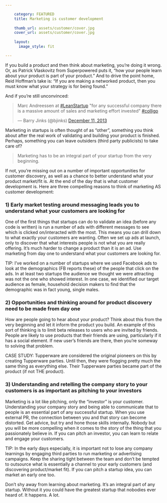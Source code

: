 ```yaml
---

    category: FEATURED
    title: Marketing is customer development
    
    thumb_url: assets/customer/cover.jpg
    cover_url: assets/customer/cover.jpg
    
    layout:
      image_style: fit

---
```



If you build a product and then think about marketing, you’re doing it wrong. Or, as Patrick Vlaskovitz from Superpowered puts it, “how your people learn about your product is part of your product.” And to drive the point home, Reid Hoffman’s take is: “If you are making a networked product, then you must know what your strategy is for being found.”

And if you’re still unconvinced:

<blockquote class="twitter-tweet" lang="en"><p>Marc Andreessen at <a href="https://twitter.com/hashtag/LeanStartup?src=hash">#LeanStartup</a> &quot;for any successful company there is a massive amount of sales and marketing effort invested&quot; <a href="https://twitter.com/hashtag/colligo?src=hash">#colligo</a></p>&mdash; Barry Jinks (@bjinks) <a href="https://twitter.com/bjinks/statuses/410588319207411713">December 11, 2013</a></blockquote>
<script async src="//platform.twitter.com/widgets.js" charset="utf-8"></script>


Marketing in startups is often thought of as “other”, something you think about after the real work of validating and building your product is finished. Perhaps, something you can leave outsiders (third party publicists) to take care of?

> Marketing has to be an integral part of your startup from the very beginning.

If not, you’re missing out on a number of important opportunities for customer discovery, as well as a chance to better understand what your product market/fit is. At the end of the day that is what customer development is. Here are three compelling reasons to think of marketing AS customer development:

### 1) Early market testing around messaging leads you to understand what your customers are looking for

One of the first things that startups can do to validate an idea (before any code is written) is run a number of ads with different messages to see which is clicked on/interacted with the most. This means you can drill down to what exactly your customers are wanting. Often we set up ads at launch, only to discover that what interests people is not what you are really offering. It’s much harder to change a product than it is an ad. Use marketing from day one to understand what your customers are looking for.

TIP: I’ve worked on a number of startups where we used Facebook ads to look at the demographics (FB reports these) of the people that click on the ads. In at least two startups the audience we thought we were attracting was not the one who showed interest. In one case, we identified our target audience as female, household decision makers to find that the demographic was in fact young, single males.

### 2) Opportunities and thinking around for product discovery need to be made from day one

How are people going to hear about your product? Think about this from the very beginning and let it inform the product you build. An example of this sort of thinking is to limit beta releases to users who are invited by friends. People are likely to use products that their friends are using, particularly if it has a social element. If new user’s friends are there, then you’re someway to solving that problem.

CASE STUDY: Tupperware are considered the original pioneers on this by creating Tupperware parties. Until then, they were flogging pretty much the same thing as everything else. Their Tupperware parties became part of the product (if not THE product).

### 3) Understanding and retelling the company story to your customers is as important as pitching to your investors

Marketing is a lot like pitching, only the “investor” is your customer. Understanding your company story and being able to communicate that to people is an essential part of any successful startup. When you use external PR, the connection between you and that story can become distorted. Get advice, but try and hone those skills internally. Nobody but you will be more compelling when it comes to the story of the thing that you passionately believe in. If you can pitch an investor, you can learn to relate and engage your customers.

TIP: In the early days especially, it is important not to lose any company learnings by engaging third parties to run marketing or advertising campaigns. Keep the sharing tight between the team and don’t be tempted to outsource what is essentially a channel to your early customers (and discovering product/market fit). If you can pitch a startup idea, you can market an early one too.

Don’t shy away from learning about marketing. It’s an integral part of any startup. Without it you could have the greatest startup that nobodies ever heard of. It happens. A lot.
